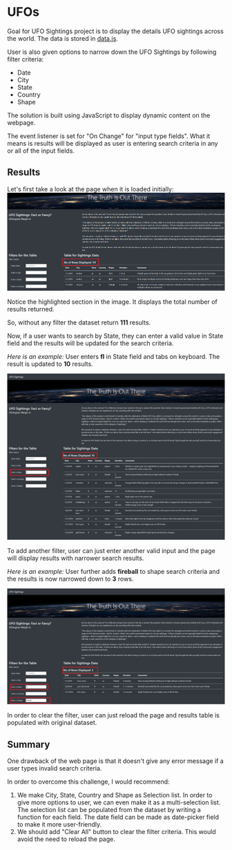 # UFOs 

Goal for UFO Sightings project is to display the details UFO sightings across the world. The data is stored in [data.js](data.js). 

User is also given options to narrow down the UFO Sightings by following filter criteria:
- Date
- City
- State
- Country
- Shape

The solution is built using JavaScript to display dynamic content on the webpage.

The event listener is set for "On Change" for "input type fields". What it means is results will be displayed as user is entering search criteria in any or all of the input fields.


## Results

Let's first take a look at the page when it is loaded initially:
![](Resources/FullResult.png)

Notice the highlighted section in the image. It displays the total number of results returned. 

So, without any filter the dataset return **111** results.

Now, if a user wants to search by State, they can enter a valid value in State field and the results will be updated for the search criteria. 

*Here is an example:*
User enters **fl** in State field and tabs on keyboard. The result is updated to **10** results.

![](Resources/State_Filter.png)

To add another filter, user can just enter another valid input and the page will display results with narrower search results.

*Here is an example:* User further adds **fireball** to shape search criteria and the results is now narrowed down to **3** rows.

![](Resources/double_filter.png)


In order to clear the filter, user can just reload the page and results table is populated with original dataset.


## Summary
One drawback of the web page is that it doesn't give any error message if a user types invalid search criteria. 

In order to overcome this challenge, I would recommend:
1. We make City, State, Country and Shape as Selection list. In order to give more options to user, we can even make it as a multi-selection list. The selection list can be populated from the dataset by writing a function for each field. The date field can be made as date-picker field to make it more user-friendly.
2. We should add "Clear All" button to clear the filter criteria. This would avoid the need to reload the page.